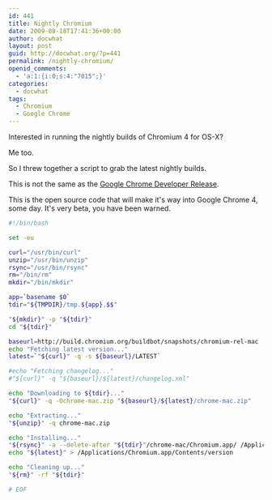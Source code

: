 ```yaml
---
id: 441
title: Nightly Chromium
date: 2009-08-18T17:41:36+00:00
author: docwhat
layout: post
guid: http://docwhat.org/?p=441
permalink: /nightly-chromium/
openid_comments:
  - 'a:1:{i:0;s:4:"7015";}'
categories:
  - docwhat
tags:
  - Chromium
  - Google Chrome
---
```

Interested in running the nightly builds of Chromium 4 for OS-X?

Me too.

So I threw together a script to grab the latest nightly builds.

This is not the same as the [Google Chrome Developer Release](http://www.google.com/chrome/intl/en/eula_dev.html?dl=mac).

This is the open source code that will make it's way into Google Chrome 4, some day. It's very beta, you have been warned.

``` bash
#!/bin/bash

set -eu

curl="/usr/bin/curl"
unzip="/usr/bin/unzip"
rsync="/usr/bin/rsync"
rm="/bin/rm"
mkdir="/bin/mkdir"

app=`basename $0`
tdir="${TMPDIR}/tmp.${app}.$$"

"${mkdir}" -p "${tdir}"
cd "${tdir}"

baseurl=http://build.chromium.org/buildbot/snapshots/chromium-rel-mac
echo "Fetching latest version..."
latest=`"${curl}" -q -s ${baseurl}/LATEST`

#echo "Fetching changelog..."
#"${curl}" -q "${baseurl}/${latest}/changelog.xml"

echo "Downloading to ${tdir}..."
"${curl}" -q -Ochrome-mac.zip "${baseurl}/${latest}/chrome-mac.zip"

echo "Extracting..."
"${unzip}" -q chrome-mac.zip

echo "Installing..."
"${rsync}" -a --delete-after "${tdir}"/chrome-mac/Chromium.app/ /Applications/Chromium.app/
echo "${latest}" > /Applications/Chromium.app/Contents/version

echo "Cleaning up..."
"${rm}" -rf "${tdir}"

# EOF
```
